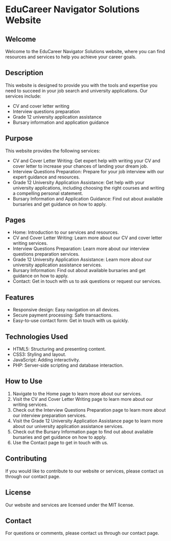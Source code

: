 # EduCareer Navigator Solutions Website

## Welcome
Welcome to the EduCareer Navigator Solutions website, where you can find resources and services to help you achieve your career goals.

## Description
This website is designed to provide you with the tools and expertise you need to succeed in your job search and university applications. Our services include:

- CV and cover letter writing
- Interview questions preparation
- Grade 12 university application assistance
- Bursary information and application guidance

## Purpose
This website provides the following services:

- CV and Cover Letter Writing: Get expert help with writing your CV and cover letter to increase your chances of landing your dream job.
- Interview Questions Preparation: Prepare for your job interview with our expert guidance and resources.
- Grade 12 University Application Assistance: Get help with your university applications, including choosing the right courses and writing a compelling personal statement.
- Bursary Information and Application Guidance: Find out about available bursaries and get guidance on how to apply.

## Pages
- Home: Introduction to our services and resources.
- CV and Cover Letter Writing: Learn more about our CV and cover letter writing services.
- Interview Questions Preparation: Learn more about our interview questions preparation services.
- Grade 12 University Application Assistance: Learn more about our university application assistance services.
- Bursary Information: Find out about available bursaries and get guidance on how to apply.
- Contact: Get in touch with us to ask questions or request our services.

## Features
- Responsive design: Easy navigation on all devices.
- Secure payment processing: Safe transactions.
- Easy-to-use contact form: Get in touch with us quickly.

## Technologies Used
- HTML5: Structuring and presenting content.
- CSS3: Styling and layout.
- JavaScript: Adding interactivity.
- PHP: Server-side scripting and database interaction.

## How to Use
1. Navigate to the Home page to learn more about our services.
2. Visit the CV and Cover Letter Writing page to learn more about our writing services.
3. Check out the Interview Questions Preparation page to learn more about our interview preparation services.
4. Visit the Grade 12 University Application Assistance page to learn more about our university application assistance services.
5. Check out the Bursary Information page to find out about available bursaries and get guidance on how to apply.
6. Use the Contact page to get in touch with us.

## Contributing
If you would like to contribute to our website or services, please contact us through our contact page.

## License
Our website and services are licensed under the MIT license.

## Contact
For questions or comments, please contact us through our contact page.
